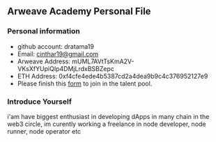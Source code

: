 ## Arweave Academy Personal File

### Personal information

- github account: dratama19
- Email: cinthar19@gmail.com
- Arweave Address: mUML7AVtTsKmA2V-VKsXfYUpiQIp4DMjLrdxBSBZepc
- ETH Address: 0xf4cfe4ede4b5387cd2a4dea9b9c4c376952127e9
- Please finish this [form](https://docs.google.com/forms/d/e/1FAIpQLSfWA5fIIcBgmRppm3jNz5vmf9Mai_QMVil-2pO4r7YKn_Zhtw/viewform?usp=sf_link) to join in the talent pool.

### Introduce Yourself
 i'am have biggest enthusiast in developing dApps in many chain in the web3 circle, im curently working a freelance in node developer, node runner, node operator etc
